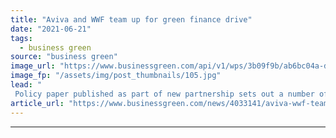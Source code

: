 ```yaml
---
title: "Aviva and WWF team up for green finance drive"
date: "2021-06-21"
tags: 
  - business green
source: "business green"
image_url: "https://www.businessgreen.com/api/v1/wps/3b09f9b/ab6bc04a-d9d8-4115-96dd-d883e4e7305a/7/city-signal-185x114.jpg"
image_fp: "/assets/img/post_thumbnails/105.jpg"
lead: "
 Policy paper published as part of new partnership sets out a number of recommendations for how the UK’s finance sector can be reformed to deliver an accelerated net zero transition ..."
article_url: "https://www.businessgreen.com/news/4033141/aviva-wwf-team-green-finance-drive"
---
```


---
